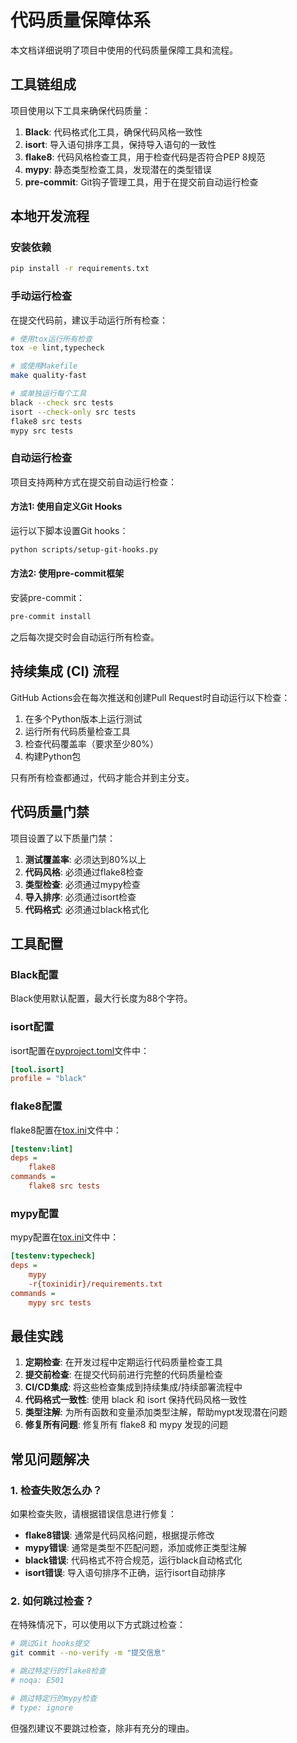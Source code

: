 # 代码质量保障体系

本文档详细说明了项目中使用的代码质量保障工具和流程。

## 工具链组成

项目使用以下工具来确保代码质量：

1. **Black**: 代码格式化工具，确保代码风格一致性
2. **isort**: 导入语句排序工具，保持导入语句的一致性
3. **flake8**: 代码风格检查工具，用于检查代码是否符合PEP 8规范
4. **mypy**: 静态类型检查工具，发现潜在的类型错误
5. **pre-commit**: Git钩子管理工具，用于在提交前自动运行检查

## 本地开发流程

### 安装依赖

```bash
pip install -r requirements.txt
```

### 手动运行检查

在提交代码前，建议手动运行所有检查：

```bash
# 使用tox运行所有检查
tox -e lint,typecheck

# 或使用Makefile
make quality-fast

# 或单独运行每个工具
black --check src tests
isort --check-only src tests
flake8 src tests
mypy src tests
```

### 自动运行检查

项目支持两种方式在提交前自动运行检查：

#### 方法1: 使用自定义Git Hooks

运行以下脚本设置Git hooks：

```bash
python scripts/setup-git-hooks.py
```

#### 方法2: 使用pre-commit框架

安装pre-commit：

```bash
pre-commit install
```

之后每次提交时会自动运行所有检查。

## 持续集成 (CI) 流程

GitHub Actions会在每次推送和创建Pull Request时自动运行以下检查：

1. 在多个Python版本上运行测试
2. 运行所有代码质量检查工具
3. 检查代码覆盖率（要求至少80%）
4. 构建Python包

只有所有检查都通过，代码才能合并到主分支。

## 代码质量门禁

项目设置了以下质量门禁：

1. **测试覆盖率**: 必须达到80%以上
2. **代码风格**: 必须通过flake8检查
3. **类型检查**: 必须通过mypy检查
4. **导入排序**: 必须通过isort检查
5. **代码格式**: 必须通过black格式化

## 工具配置

### Black配置

Black使用默认配置，最大行长度为88个字符。

### isort配置

isort配置在[pyproject.toml](../pyproject.toml)文件中：

```toml
[tool.isort]
profile = "black"
```

### flake8配置

flake8配置在[tox.ini](../tox.ini)文件中：

```ini
[testenv:lint]
deps = 
    flake8
commands = 
    flake8 src tests
```

### mypy配置

mypy配置在[tox.ini](../tox.ini)文件中：

```ini
[testenv:typecheck]
deps = 
    mypy
    -r{toxinidir}/requirements.txt
commands = 
    mypy src tests
```

## 最佳实践

1. **定期检查**: 在开发过程中定期运行代码质量检查工具
2. **提交前检查**: 在提交代码前进行完整的代码质量检查
3. **CI/CD集成**: 将这些检查集成到持续集成/持续部署流程中
4. **代码格式一致性**: 使用 black 和 isort 保持代码风格一致性
5. **类型注解**: 为所有函数和变量添加类型注解，帮助mypt发现潜在问题
6. **修复所有问题**: 修复所有 flake8 和 mypy 发现的问题

## 常见问题解决

### 1. 检查失败怎么办？

如果检查失败，请根据错误信息进行修复：

- **flake8错误**: 通常是代码风格问题，根据提示修改
- **mypy错误**: 通常是类型不匹配问题，添加或修正类型注解
- **black错误**: 代码格式不符合规范，运行black自动格式化
- **isort错误**: 导入语句排序不正确，运行isort自动排序

### 2. 如何跳过检查？

在特殊情况下，可以使用以下方式跳过检查：

```bash
# 跳过Git hooks提交
git commit --no-verify -m "提交信息"

# 跳过特定行的flake8检查
# noqa: E501

# 跳过特定行的mypy检查
# type: ignore
```

但强烈建议不要跳过检查，除非有充分的理由。